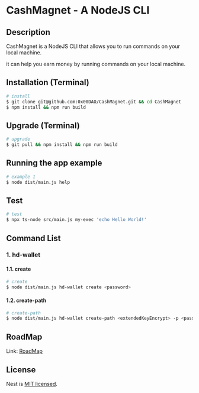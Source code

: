 # CashMagnet - A NodeJS CLI

## Description

CashMagnet is a NodeJS CLI that allows you to run commands on your local machine.

it can help you earn money by running commands on your local machine.

## Installation (Terminal)

```bash
# install
$ git clone git@github.com:0x00DAO/CashMagnet.git && cd CashMagnet
$ npm install && npm run build
```

## Upgrade (Terminal)

```bash
# upgrade
$ git pull && npm install && npm run build
```

## Running the app example

```bash
# example 1
$ node dist/main.js help

```

## Test

```bash
# test
$ npx ts-node src/main.js my-exec 'echo Hello World!'

```

## Command List

### 1. hd-wallet

#### 1.1. create

```bash
# create
$ node dist/main.js hd-wallet create <password>

```

#### 1.2. create-path

```bash
# create-path
$ node dist/main.js hd-wallet create-path <extendedKeyEncrypt> -p <password> -a <accountIndex> -i <addressIndex>

```

## RoadMap

Link: [RoadMap](RoadMap.md)

## License

Nest is [MIT licensed](LICENSE).
